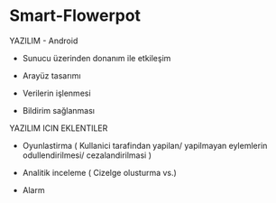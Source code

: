 # Smart-Flowerpot

YAZILIM - Android

- Sunucu üzerinden donanım ile etkileşim

- Arayüz tasarımı

- Verilerin işlenmesi

- Bildirim sağlanması

YAZILIM ICIN EKLENTILER

- Oyunlastirma ( Kullanici tarafindan yapilan/ yapilmayan eylemlerin odullendirilmesi/ cezalandirilmasi )

- Analitik inceleme ( Cizelge olusturma vs.)

- Alarm 





